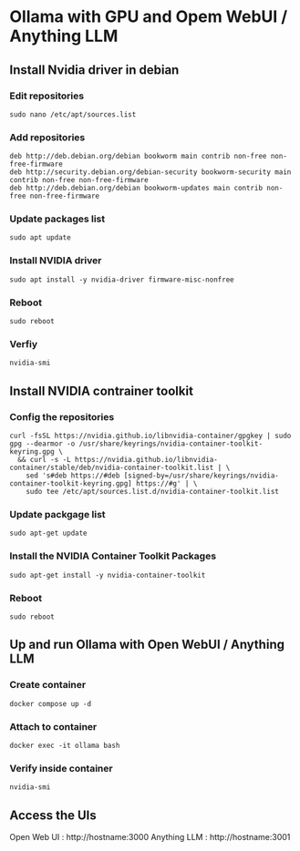 # Ollama with GPU and Opem WebUI / Anything LLM

## Install Nvidia driver in debian

### Edit repositories
```
sudo nano /etc/apt/sources.list
```

### Add repositories
```
deb http://deb.debian.org/debian bookworm main contrib non-free non-free-firmware
deb http://security.debian.org/debian-security bookworm-security main contrib non-free non-free-firmware
deb http://deb.debian.org/debian bookworm-updates main contrib non-free non-free-firmware
```

### Update packages list
```
sudo apt update
```

### Install NVIDIA driver
```
sudo apt install -y nvidia-driver firmware-misc-nonfree
```

### Reboot
```
sudo reboot
```

### Verfiy
```
nvidia-smi
```

## Install NVIDIA contrainer toolkit

### Config the repositories
```
curl -fsSL https://nvidia.github.io/libnvidia-container/gpgkey | sudo gpg --dearmor -o /usr/share/keyrings/nvidia-container-toolkit-keyring.gpg \
  && curl -s -L https://nvidia.github.io/libnvidia-container/stable/deb/nvidia-container-toolkit.list | \
    sed 's#deb https://#deb [signed-by=/usr/share/keyrings/nvidia-container-toolkit-keyring.gpg] https://#g' | \
    sudo tee /etc/apt/sources.list.d/nvidia-container-toolkit.list
```

### Update packgage list
```
sudo apt-get update
```

### Install the NVIDIA Container Toolkit Packages
```
sudo apt-get install -y nvidia-container-toolkit
```

### Reboot
```
sudo reboot
```

## Up and run Ollama with Open WebUI / Anything LLM

### Create container
```
docker compose up -d
```

### Attach to container
```
docker exec -it ollama bash
```

### Verify inside container
```
nvidia-smi
```
 
## Access the UIs
Open Web UI : http://hostname:3000
Anything LLM : http://hostname:3001

